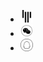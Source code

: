 * <a href="https://gitter.im/puppeteer-China/Lobby" ><img src="./_media/gitter.png" width="20"></a>
* <a href="https://github.com/zhaoqize/puppeteer-api-zh_CN/blob/master/img/q.png"><img src="./_media/wechat.png" width="20"></a>
* <a href="https://github.com/zhaoqize/puppeteer-api-zh_CN/blob/master/img/qq.png" style="border-bottom:none;"><img src="./_media/qq.png" width="20"></a>